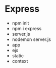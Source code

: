 # Express

- npm init
- npm i express
- server.js
- nodemon server.js
- app
- ejs
- static
- context
